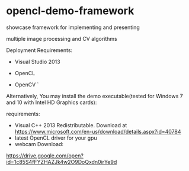 # opencl-demo-framework

showcase framework for implementing and presenting

multiple image processing and CV algorithms



Deployment Requirements:

- Visual Studio 2013

- OpenCL

- OpenCV
`


Alternatively, You may install the demo executable(tested for Windows 7 and 10 with Intel HD Graphics cards):

requirements:

- Visual C++ 2013 Redistributable. Download at https://www.microsoft.com/en-us/download/details.aspx?id=40784
- latest OpenCL driver for your gpu
- webcam
Download:

https://drive.google.com/open?id=1c85S4fFYZHAZJk4w2O9DoQxdn0irYe9d
